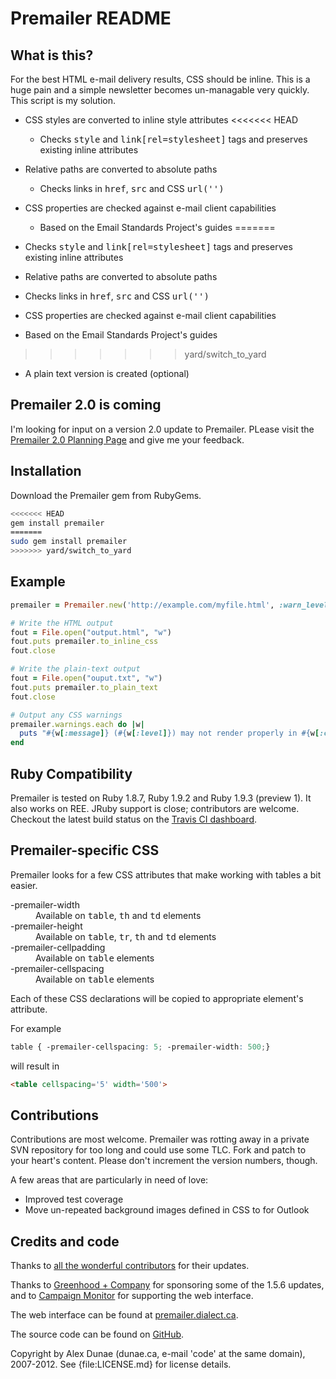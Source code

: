 # Premailer README

## What is this?

For the best HTML e-mail delivery results, CSS should be inline. This is a 
huge pain and a simple newsletter becomes un-managable very quickly. This 
script is my solution.

* CSS styles are converted to inline style attributes
<<<<<<< HEAD
  - Checks <tt>style</tt> and <tt>link[rel=stylesheet]</tt> tags and preserves existing inline attributes

* Relative paths are converted to absolute paths
  - Checks links in <tt>href</tt>, <tt>src</tt> and CSS <tt>url('')</tt>
* CSS properties are checked against e-mail client capabilities
  - Based on the Email Standards Project's guides
=======
* Checks <tt>style</tt> and <tt>link[rel=stylesheet]</tt> tags and preserves existing inline attributes
* Relative paths are converted to absolute paths
* Checks links in <tt>href</tt>, <tt>src</tt> and CSS <tt>url('')</tt>
* CSS properties are checked against e-mail client capabilities
* Based on the Email Standards Project's guides
>>>>>>> yard/switch_to_yard
* A plain text version is created (optional)

## Premailer 2.0 is coming

I'm looking for input on a version 2.0 update to Premailer.  PLease visit the [Premailer 2.0 Planning Page](https://github.com/alexdunae/premailer/wiki/Premailer-2.0-Planning) and give me your feedback.

## Installation

Download the Premailer gem from RubyGems.

```bash
<<<<<<< HEAD
gem install premailer
=======
sudo gem install premailer
>>>>>>> yard/switch_to_yard
```

## Example

```ruby
premailer = Premailer.new('http://example.com/myfile.html', :warn_level => Premailer::Warnings::SAFE)

# Write the HTML output
fout = File.open("output.html", "w")
fout.puts premailer.to_inline_css
fout.close

# Write the plain-text output
fout = File.open("ouput.txt", "w")
fout.puts premailer.to_plain_text
fout.close

# Output any CSS warnings
premailer.warnings.each do |w|
  puts "#{w[:message]} (#{w[:level]}) may not render properly in #{w[:clients]}"
end
```

## Ruby Compatibility

Premailer is tested on Ruby 1.8.7, Ruby 1.9.2 and Ruby 1.9.3 (preview 1). It also works on REE. JRuby support is close; contributors are welcome.  Checkout the latest build status on the [Travis CI dashboard](http://travis-ci.org/#!/alexdunae/premailer).

## Premailer-specific CSS

Premailer looks for a few CSS attributes that make working with tables a bit easier.
<dl>
  <dt>-premailer-width</dt>
    <dd>Available on <tt>table</tt>, <tt>th</tt> and <tt>td</tt> elements</dd>
  <dt>-premailer-height</dt>
    <dd>Available on <tt>table</tt>, <tt>tr</tt>, <tt>th</tt> and <tt>td</tt> elements</dd>
  <dt>-premailer-cellpadding</dt>
    <dd>Available on <tt>table</tt> elements</dd>
  <dt>-premailer-cellspacing</dt>
    <dd>Available on <tt>table</tt> elements</dd>
</dl>

Each of these CSS declarations will be copied to appropriate element's attribute.

For example

```css
table { -premailer-cellspacing: 5; -premailer-width: 500;}
```

will result in 

```html
<table cellspacing='5' width='500'>
```

## Contributions

Contributions are most welcome.  Premailer was rotting away in a private SVN repository for too long and could use some TLC.  Fork and patch to your heart's content.  Please don't increment the version numbers, though.

A few areas that are particularly in need of love:

* Improved test coverage
* Move un-repeated background images defined in CSS to <tt><td background=""></tt> for Outlook

## Credits and code

Thanks to [all the wonderful contributors](https://github.com/alexdunae/premailer/contributors) for their updates.

Thanks to [Greenhood + Company](http://www.greenhood.com/) for sponsoring some of the 1.5.6 updates,
and to [Campaign Monitor](http://www.campaignmonitor.com) for supporting the web interface.

The web interface can be found at [premailer.dialect.ca](http://premailer.dialect.ca).

The source code can be found on [GitHub](https://github.com/alexdunae/premailer).

Copyright by Alex Dunae (dunae.ca, e-mail 'code' at the same domain), 2007-2012.  See {file:LICENSE.md} for license details.

